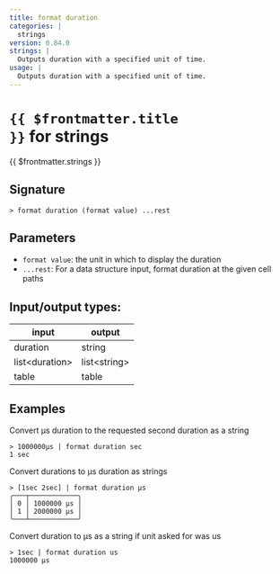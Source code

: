 ```yaml
---
title: format duration
categories: |
  strings
version: 0.84.0
strings: |
  Outputs duration with a specified unit of time.
usage: |
  Outputs duration with a specified unit of time.
---
```


# <code>{{ $frontmatter.title }}</code> for strings

<div class='command-title'>{{ $frontmatter.strings }}</div>

## Signature

```> format duration (format value) ...rest```

## Parameters

 -  `format value`: the unit in which to display the duration
 -  `...rest`: For a data structure input, format duration at the given cell paths


## Input/output types:

| input          | output       |
| -------------- | ------------ |
| duration       | string       |
| list\<duration\> | list\<string\> |
| table          | table        |
## Examples

Convert µs duration to the requested second duration as a string
```shell
> 1000000µs | format duration sec
1 sec
```

Convert durations to µs duration as strings
```shell
> [1sec 2sec] | format duration µs
╭───┬────────────╮
│ 0 │ 1000000 µs │
│ 1 │ 2000000 µs │
╰───┴────────────╯

```

Convert duration to µs as a string if unit asked for was us
```shell
> 1sec | format duration us
1000000 µs
```

